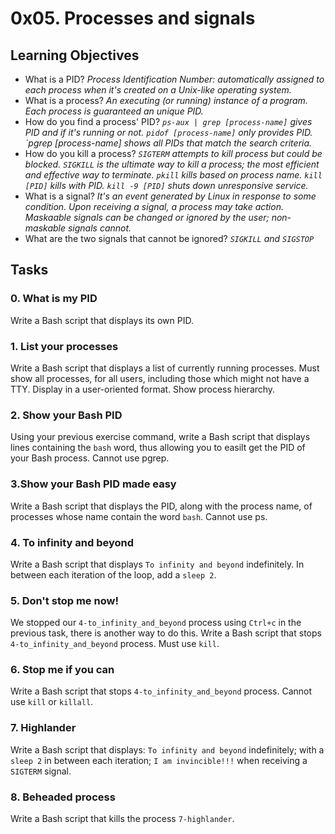 # 0x05. Processes and signals

## Learning Objectives
- What is a PID? *Process Identification Number: automatically assigned to each process when it's created on a Unix-like operating system.*
- What is a process? *An executing (or running) instance of a program. Each process is guaranteed an unique PID.*
- How do you find a process' PID? *`ps-aux | grep [process-name]` gives PID and if it's running or not. `pidof [process-name]` only provides PID. `pgrep [process-name] shows all PIDs that match the search criteria.*
- How do you kill a process? *`SIGTERM` attempts to kill process but could be blocked. `SIGKILL` is the ultimate way to kill a process; the most efficient and effective way to terminate. `pkill` kills based on process name. `kill [PID]` kills with PID. `kill -9 [PID]` shuts down unresponsive service.*
- What is a signal? *It's an event generated by Linux in response to some condition. Upon receiving a signal, a process may take action. Maskaable signals can be changed or ignored by the user; non-maskable signals cannot.*
- What are the two signals that cannot be ignored? *`SIGKILL` and `SIGSTOP`*

## Tasks

### 0. What is my PID
Write a Bash script that displays its own PID.

### 1. List your processes
Write a Bash script that displays a list of currently running processes. Must show all processes, for all users, including those which might not have a TTY. Display in a user-oriented format. Show process hierarchy.

### 2. Show your Bash PID
Using your previous exercise command, write a Bash script that displays lines containing the `bash` word, thus allowing you to easilt get the PID of your Bash process. Cannot use pgrep.

### 3.Show your Bash PID made easy
Write a Bash script that displays the PID, along with the process name, of processes whose name contain the word `bash`. Cannot use ps.

### 4. To infinity and beyond
Write a Bash script that displays `To infinity and beyond` indefinitely. In between each iteration of the loop, add a `sleep 2`.

### 5. Don't stop me now!
We stopped our `4-to_infinity_and_beyond` process using `Ctrl+c` in the previous task, there is another way to do this. Write a Bash script that stops `4-to_infinity_and_beyond` process. Must use `kill`.

### 6. Stop me if you can
Write a Bash script that stops `4-to_infinity_and_beyond` process. Cannot use `kill` or `killall`.

### 7. Highlander
Write a Bash script that displays: `To infinity and beyond` indefinitely; with a `sleep 2` in between each iteration; `I am invincible!!!` when receiving a `SIGTERM` signal.

### 8. Beheaded process
Write a Bash script that kills the process `7-highlander`.
